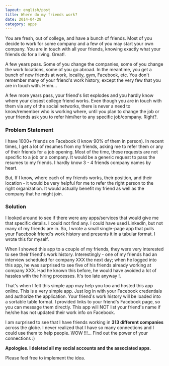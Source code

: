 ```yaml
---
layout: english/post
title: Where do my friends work?
date: 2014-04-28
category: apps
---
```


You are fresh, out of college, and have a bunch of friends. Most of you decide to work for some company and a few of you may start your own company. You are in touch with all your friends, knowing exactly what your friends do for a living. Great!.

A few years pass. Some of you change the companies, some of you change the work locations, some of you go abroad. In the meantime, you get a bunch of new friends at work, locality, gym, Facebook, etc. You don't remember many of your friend's work history, except the very few that you are in touch with. Hmm...

A few more years pass, your friend's list explodes and you hardly know where your closest college friend works. Even though you are in touch with them via any of the social networks, there is never a need to know/remember who is working where, until you plan to change the job or your friends ask you to refer him/her to any specific job/company. Right?.

### Problem Statement

I have 1000+ friends on Facebook (I know 90% of them in person). In recent times, I get a lot of resumes from my friends, asking me to refer them or any of their friends for a job opening. Most of the time, these requests are not specific to a job or a company. It would be a generic request to pass the resumes to my friends. I hardly know 3 - 4 friends company names by heart.

But, If I know, where each of my friends works, their position, and their location - it would be very helpful for me to refer the right person to the right organization. It would actually benefit my friend as well as the company that he might join.

### Solution

I looked around to see if there were any apps/services that would give me that specific details. I could not find any. I could have used LinkedIn, but not many of my friends are in. So, I wrote a small single-page app that pulls your Facebook friend's work history and presents it in a tabular format. I wrote this for myself.

When I showed this app to a couple of my friends, they were very interested to see their friend's work history. Interestingly - one of my friends had an interview scheduled for company XXX the next day; when he logged into this app, he was surprised to see five of his friends already working at company XXX. Had he known this before, he would have avoided a lot of hassles with the hiring processes. It's too late anyway !.

That's when I felt this simple app may help you too and hosted this app online. This is a very simple app. Just log in with your Facebook credentials and authorize the application. Your friend's work history will be loaded into a sortable table format. I provided links to your friend's Facebook page, so you can message them directly. This app will NOT list your friend's name if he/she has not updated their work info on Facebook.

I am surprised to see that I have friends working in **313 different companies** across the globe. I never realized that I have so many connections and I could use them to help people. WOW !!!... Find out the power of your connections :)

**Apologies. I deleted all my social accounts and the associated apps.**

Please feel free to implement the idea.
